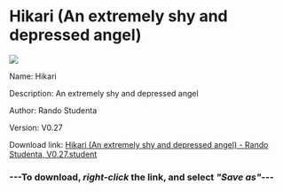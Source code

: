 # Hikari (An extremely shy and depressed angel)

<img src = "https://raw.githubusercontent.com/Arbiter1223/Koukou-Gurashi-Custom-Students/master/Students/Files/Hikari%20(An%20extremely%20shy%20and%20depressed%20angel).png">

Name: Hikari

Description: An extremely shy and depressed angel

Author: Rando Studenta

Version: V0.27

Download link: <a href="https://raw.githubusercontent.com/Arbiter1223/Koukou-Gurashi-Custom-Students/master/Students/Files/Hikari%20(An%20extremely%20shy%20and%20depressed%20angel)%20-%20Rando%20Studenta%2C%20V0.27.student">Hikari (An extremely shy and depressed angel) - Rando Studenta, V0.27.student</a>

### ---**To download, _right-click_ the link, and select _"Save as"_**---

